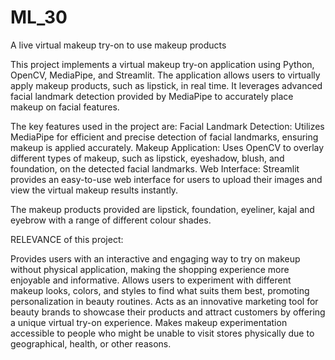# ML_30
A live virtual makeup try-on to use makeup products

This project implements a virtual makeup try-on application using Python, OpenCV, MediaPipe, and Streamlit. The application allows users to virtually apply makeup products, such as lipstick, in real time. It leverages advanced facial landmark detection provided by MediaPipe to accurately place makeup on facial features.

The key features used in the project are:
Facial Landmark Detection: Utilizes MediaPipe for efficient and precise detection of facial landmarks, ensuring makeup is applied accurately.
Makeup Application: Uses OpenCV to overlay different types of makeup, such as lipstick, eyeshadow, blush, and foundation, on the detected facial landmarks.
Web Interface: Streamlit provides an easy-to-use web interface for users to upload their images and view the virtual makeup results instantly.

The makeup products provided are lipstick, foundation, eyeliner, kajal and eyebrow with a range of different colour shades.

RELEVANCE of this project:

Provides users with an interactive and engaging way to try on makeup without physical application, making the shopping experience more enjoyable and informative.
Allows users to experiment with different makeup looks, colors, and styles to find what suits them best, promoting personalization in beauty routines.
Acts as an innovative marketing tool for beauty brands to showcase their products and attract customers by offering a unique virtual try-on experience.
Makes makeup experimentation accessible to people who might be unable to visit stores physically due to geographical, health, or other reasons.

